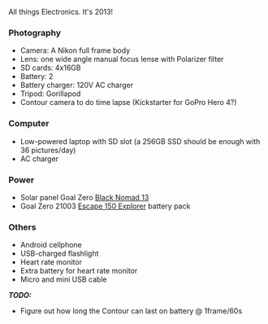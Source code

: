 All things Electronics.  It's 2013!

### Photography
*	Camera: A Nikon full frame body
*	Lens: one wide angle manual focus lense with Polarizer filter
*	SD cards: 4x16GB
*	Battery: 2
*	Battery charger: 120V AC charger
*	Tripod: Gorillapod
*	Contour camera to do time lapse (Kickstarter for GoPro Hero 4?)

### Computer
*	Low-powered laptop with SD slot (a 256GB SSD should be enough
	with 36 pictures/day)
*	AC charger

### Power
*	Solar panel Goal Zero [Black Nomad 13][0]
*	Goal Zero 21003 [Escape 150 Explorer][1] battery pack

### Others
*	Android cellphone
*	USB-charged flashlight
*	Heart rate monitor
*	Extra battery for heart rate monitor
*	Micro and mini USB cable

***TODO:***

*	Figure out how long the Contour can last on battery @ 1frame/60s

[0]: http://www.amazon.com/Goal-Zero-12003-Black-Nomad/dp/B00A2F2U1K "Solar Panel"
[1]: http://www.amazon.com/Goal-Zero-21003-Escape-Explorer/dp/B004GUEAOW "Escape 150"
